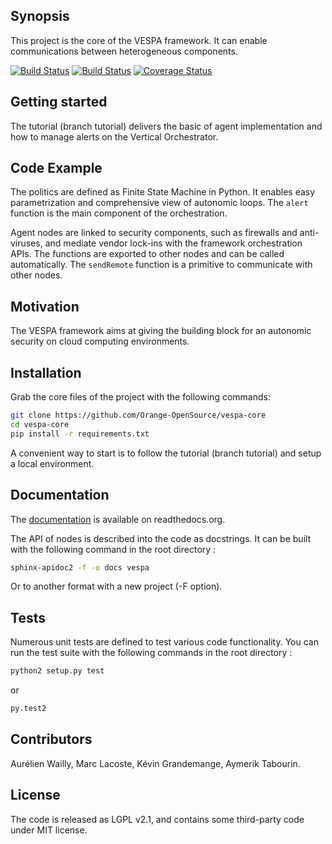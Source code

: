 ## Synopsis

This project is the core of the VESPA framework. It can enable communications between heterogeneous components.

[![Build Status](https://travis-ci.org/Orange-OpenSource/vespa-core.svg?branch=master)](https://travis-ci.org/Orange-OpenSource/vespa-core) [![Build Status](https://readthedocs.org/projects/vespa-core/badge/?version=latest)](http://vespa-core.readthedocs.org/en/latest/) [![Coverage Status](https://img.shields.io/coveralls/Orange-OpenSource/vespa-core.svg)](https://coveralls.io/r/Orange-OpenSource/vespa-core)

## Getting started

The tutorial (branch tutorial) delivers the basic of agent implementation and how to manage alerts on the Vertical Orchestrator.

## Code Example

The politics are defined as Finite State Machine in Python. It enables easy parametrization and comprehensive view of autonomic loops. The ``alert`` function is the main component of the orchestration.

Agent nodes are linked to security components, such as firewalls and anti-viruses, and mediate vendor lock-ins with the framework orchestration APIs. The functions are exported to other nodes and can be called automatically. The ``sendRemote`` function is a primitive to communicate with other nodes.

## Motivation

The VESPA framework aims at giving the building block for an autonomic security on cloud computing environments.

## Installation

Grab the core files of the project with the following commands:

```bash
git clone https://github.com/Orange-OpenSource/vespa-core
cd vespa-core
pip install -r requirements.txt
```

A convenient way to start is to follow the tutorial (branch tutorial) and setup a local environment.

## Documentation

The [documentation](http://vespa-core.readthedocs.org/en/latest/) is available on readthedocs.org.

The API of nodes is described into the code as docstrings. It can be built with the following command in the root directory :

```bash
sphinx-apidoc2 -f -o docs vespa
```

Or to another format with a new project (-F option).

## Tests

Numerous unit tests are defined to test various code functionality. You can run the test suite with the following commands in the root directory :

```bash
python2 setup.py test
```

or

```bash
py.test2
```

## Contributors

Aurélien Wailly, Marc Lacoste, Kévin Grandemange, Aymerik Tabourin.

## License

The code is released as LGPL v2.1, and contains some third-party code under MIT license.
